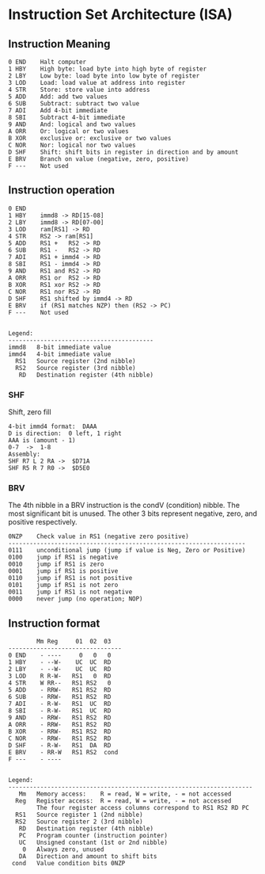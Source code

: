 <!-- Author:  Lyall Jonathan Di Trapani =========|=========|======== -->
Instruction Set Architecture (ISA)
==================================


Instruction Meaning
-------------------

    0 END    Halt computer
    1 HBY    High byte: load byte into high byte of register
    2 LBY    Low byte: load byte into low byte of register
    3 LOD    Load: load value at address into register
    4 STR    Store: store value into address
    5 ADD    Add: add two values
    6 SUB    Subtract: subtract two value
    7 ADI    Add 4-bit immediate
    8 SBI    Subtract 4-bit immediate
    9 AND    And: logical and two values
    A ORR    Or: logical or two values
    B XOR    exclusive or: exclusive or two values
    C NOR    Nor: logical nor two values
    D SHF    Shift: shift bits in register in direction and by amount
    E BRV    Branch on value (negative, zero, positive)
    F ---    Not used


Instruction operation
--------------------

    0 END
    1 HBY    immd8 -> RD[15-08]
    2 LBY    immd8 -> RD[07-00]
    3 LOD    ram[RS1] -> RD
    4 STR    RS2 -> ram[RS1]
    5 ADD    RS1 +   RS2 -> RD
    6 SUB    RS1 -   RS2 -> RD
    7 ADI    RS1 + immd4 -> RD
    8 SBI    RS1 - immd4 -> RD
    9 AND    RS1 and RS2 -> RD
    A ORR    RS1 or  RS2 -> RD
    B XOR    RS1 xor RS2 -> RD
    C NOR    RS1 nor RS2 -> RD
    D SHF    RS1 shifted by immd4 -> RD
    E BRV    if (RS1 matches NZP) then (RS2 -> PC)
    F ---    Not used


    Legend:
    -----------------------------------------
    immd8   8-bit immediate value
    immd4   4-bit immediate value
      RS1   Source register (2nd nibble)
      RS2   Source register (3rd nibble)
       RD   Destination register (4th nibble)


### SHF ###

Shift, zero fill

    4-bit immd4 format:  DAAA
    D is direction:  0 left, 1 right
    AAA is (amount - 1)
    0-7  ->  1-8
    Assembly:
    SHF R7 L 2 RA ->  $D71A
    SHF R5 R 7 R0 ->  $D5E0


### BRV ###

The 4th nibble in a BRV instruction is the condV (condition) nibble.  The most
significant bit is unused.  The other 3 bits represent negative, zero, and
positive respectively.

    0NZP    Check value in RS1 (negative zero positive)
    -------------------------------------------------------------------
    0111    unconditional jump (jump if value is Neg, Zero or Positive)
    0100    jump if RS1 is negative
    0010    jump if RS1 is zero
    0001    jump if RS1 is positive
    0110    jump if RS1 is not positive
    0101    jump if RS1 is not zero
    0011    jump if RS1 is not negative
    0000    never jump (no operation; NOP)


Instruction format
------------------

            Mm Reg     01  02  03
    --------------------------------
    0 END    - ----     0   0   0
    1 HBY    - --W-    UC  UC  RD
    2 LBY    - --W-    UC  UC  RD
    3 LOD    R R-W-   RS1   0  RD
    4 STR    W RR--   RS1 RS2   0
    5 ADD    - RRW-   RS1 RS2  RD
    6 SUB    - RRW-   RS1 RS2  RD
    7 ADI    - R-W-   RS1  UC  RD
    8 SBI    - R-W-   RS1  UC  RD
    9 AND    - RRW-   RS1 RS2  RD
    A ORR    - RRW-   RS1 RS2  RD
    B XOR    - RRW-   RS1 RS2  RD
    C NOR    - RRW-   RS1 RS2  RD
    D SHF    - R-W-   RS1  DA  RD
    E BRV    - RR-W   RS1 RS2  cond
    F ---    - ----


    Legend:
    ---------------------------------------------------------------------
       Mm   Memory access:    R = read, W = write, - = not accessed
      Reg   Register access:  R = read, W = write, - = not accessed
            The four register access columns correspond to RS1 RS2 RD PC
      RS1   Source register 1 (2nd nibble)
      RS2   Source register 2 (3rd nibble)
       RD   Destination register (4th nibble)
       PC   Program counter (instruction pointer)
       UC   Unsigned constant (1st or 2nd nibble)
        0   Always zero, unused
       DA   Direction and amount to shift bits
     cond   Value condition bits 0NZP
